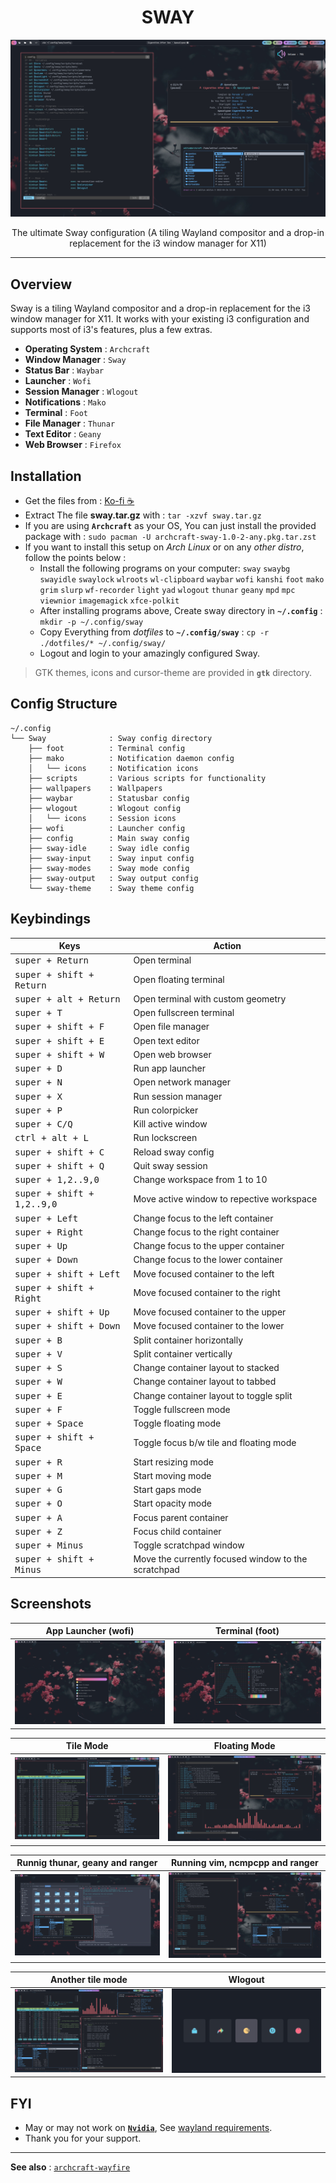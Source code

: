 <h1 align="center">SWAY</h1>

[![Wayfire Main Video](screenshots/sway_6.png)](https://youtu.be/ASlQcf8Jc0I)

<p align="center">The ultimate Sway configuration (A tiling Wayland compositor and a drop-in replacement for the i3 window manager for X11)</p>

---

## Overview

Sway is a tiling Wayland compositor and a drop-in replacement for the i3 window manager for X11. It works with your existing i3 configuration and supports most of i3's features, plus a few extras. 

- **Operating System** : `Archcraft`
- **Window Manager** : `Sway`
- **Status Bar** : `Waybar`
- **Launcher** : `Wofi`
- **Session Manager** : `Wlogout`
- **Notifications** : `Mako`
- **Terminal** : `Foot`
- **File Manager** : `Thunar`
- **Text Editor** : `Geany`
- **Web Browser** : `Firefox`

## Installation
- Get the files from : [Ko-fi :coffee:](https://ko-fi.com/s/10f2e87af3)
- Extract The file **sway.tar.gz** with : `tar -xzvf sway.tar.gz`
- If you are using **`Archcraft`** as your OS, You can just install the provided package with : `sudo pacman -U archcraft-sway-1.0-2-any.pkg.tar.zst`
- If you want to install this setup on _Arch Linux_ or on any _other distro_, follow the points below :
  - Install the following programs on your computer: `sway` `swaybg` `swayidle` `swaylock` `wlroots` `wl-clipboard` `waybar` `wofi`  `kanshi` `foot` `mako` `grim` `slurp` `wf-recorder` `light` `yad` `wlogout` `thunar` `geany` `mpd` `mpc` `viewnior` `imagemagick` `xfce-polkit`
  - After installing programs above, Create sway directory in **`~/.config`** : `mkdir -p ~/.config/sway`
  - Copy Everything from _dotfiles_ to **`~/.config/sway`** : `cp -r ./dotfiles/* ~/.config/sway/` 
  - Logout and login to your amazingly configured Sway.

> GTK themes, icons and cursor-theme are provided in **`gtk`** directory.

## Config Structure
```
~/.config
└── Sway              : Sway config directory
    ├── foot          : Terminal config
    ├── mako          : Notification daemon config
    │   └── icons     : Notification icons
    ├── scripts       : Various scripts for functionality
    ├── wallpapers    : Wallpapers
    ├── waybar        : Statusbar config
    ├── wlogout       : Wlogout config
    │   └── icons     : Session icons
    ├── wofi          : Launcher config
    ├── config        : Main sway config
    ├── sway-idle     : Sway idle config
    ├── sway-input    : Sway input config
    ├── sway-modes    : Sway mode config
    ├── sway-output   : Sway output config
    └── sway-theme    : Sway theme config
```

## Keybindings

| Keys | Action |
| --- | --- |
| <kbd>super + Return</kbd> | Open terminal |
| <kbd>super + shift + Return</kbd> | Open floating terminal |
| <kbd>super + alt + Return</kbd> | Open terminal with custom geometry |
| <kbd>super + T</kbd> | Open fullscreen terminal |
| <kbd>super + shift + F</kbd> | Open file manager |
| <kbd>super + shift + E</kbd> | Open text editor |
| <kbd>super + shift + W</kbd> | Open web browser|
| <kbd>super + D</kbd> | Run app launcher |
| <kbd>super + N</kbd> | Open network manager |
| <kbd>super + X</kbd> | Run session manager |
| <kbd>super + P</kbd> | Run colorpicker |
| <kbd>super + C/Q</kbd> | Kill active window |
| <kbd>ctrl + alt + L</kbd> | Run lockscreen |
| <kbd>super + shift + C</kbd> | Reload sway config |
| <kbd>super + shift + Q</kbd> | Quit sway session |
| <kbd>super + 1,2..9,0</kbd> | Change workspace from 1 to 10 |
| <kbd>super + shift + 1,2..9,0</kbd> | Move active window to repective workspace |
| <kbd>super + Left</kbd> | Change focus to the left container |
| <kbd>super + Right</kbd> | Change focus to the right container |
| <kbd>super + Up</kbd> | Change focus to the upper container |
| <kbd>super + Down</kbd> | Change focus to the lower container |
| <kbd>super + shift + Left</kbd> | Move focused container to the left |
| <kbd>super + shift + Right</kbd> | Move focused container to the right |
| <kbd>super + shift + Up</kbd> | Move focused container to the upper |
| <kbd>super + shift + Down</kbd> | Move focused container to the lower |
| <kbd>super + B</kbd> | Split container horizontally |
| <kbd>super + V</kbd> | Split container vertically |
| <kbd>super + S</kbd> | Change container layout to stacked |
| <kbd>super + W</kbd> | Change container layout to tabbed |
| <kbd>super + E</kbd> | Change container layout to toggle split |
| <kbd>super + F</kbd> | Toggle fullscreen mode |
| <kbd>super + Space</kbd> | Toggle floating mode |
| <kbd>super + shift + Space</kbd> | Toggle focus b/w tile and floating mode |
| <kbd>super + R</kbd> | Start resizing mode |
| <kbd>super + M</kbd> | Start moving mode |
| <kbd>super + G</kbd> | Start gaps mode |
| <kbd>super + O</kbd> | Start opacity mode |
| <kbd>super + A</kbd> | Focus parent container |
| <kbd>super + Z</kbd> | Focus child container |
| <kbd>super + Minus</kbd> | Toggle scratchpad window |
| <kbd>super + shift + Minus</kbd> | Move the currently focused window to the scratchpad |

## Screenshots

| App Launcher (wofi) | Terminal (foot) |
| --- | --- |
|![sway](screenshots/sway_1.png)|![sway](screenshots/sway_2.png)|

| Tile Mode | Floating Mode |
| --- | --- |
|![sway](screenshots/sway_3.png)|![sway](screenshots/sway_4.png)|

| Runnig thunar, geany and ranger | Running vim, ncmpcpp and ranger |
| --- | --- |
|![sway](screenshots/sway_5.png)|![sway](screenshots/sway_6.png)|

| Another tile mode | Wlogout |
| --- | --- |
|![sway](screenshots/sway_7.png)|![sway](screenshots/sway_8.png)|


## FYI
- May or may not work on [**`Nvidia`**](https://wiki.archlinux.org/title/Sway#Installation), See [wayland requirements](https://wiki.archlinux.org/title/wayland#Requirements).
- Thank you for your support.

---

**See also** : [`archcraft-wayfire`](https://github.com/archcraft-os/archcraft-wayfire)
